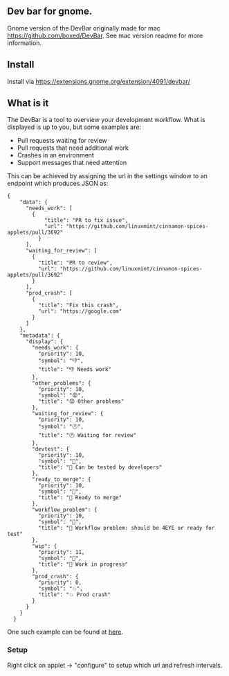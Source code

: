 ## Dev bar for gnome. 

Gnome version of the DevBar originally made for mac https://github.com/boxed/DevBar.
See mac version readme for more information.

## Install

Install via https://extensions.gnome.org/extension/4091/devbar/

## What is it

The DevBar is a tool to overview your development workflow. 
What is displayed is up to you, but some examples are:
 - Pull requests waiting for review
 - Pull requests that need additional work
 - Crashes in an environment
 - Support messages that need attention

This can be achieved by assigning the url in the settings window to an endpoint which produces JSON as:

```
{
    "data": {
      "needs_work": [
        {
            "title": "PR to fix issue",
            "url": "https://github.com/linuxmint/cinnamon-spices-applets/pull/3692"
          }
      ],
      "waiting_for_review": [
        {
          "title": "PR to review",
          "url": "https://github.com/linuxmint/cinnamon-spices-applets/pull/3692"
        }
      ],
      "prod_crash": [
        {
          "title": "Fix this crash",
          "url": "https://google.com"
        }
      ]
    },
    "metadata": {
      "display": {
        "needs_work": {
          "priority": 10,
          "symbol": "👎",
          "title": "👎 Needs work"
        },
        "other_problems": {
          "priority": 10,
          "symbol": "😟",
          "title": "😟 Other problems"
        },
        "waiting_for_review": {
          "priority": 10,
          "symbol": "🕐",
          "title": "🕐 Waiting for review"
        },
        "devtest": {
          "priority": 10,
          "symbol": "🧪",
          "title": "🧪 Can be tested by developers"
        },
        "ready_to_merge": {
          "priority": 10,
          "symbol": "🎉",
          "title": "🎉 Ready to merge"
        },
        "workflow_problem": {
          "priority": 10,
          "symbol": "🤨",
          "title": "🤨 Workflow problem: should be 4EYE or ready for test"
        },
        "wip": {
          "priority": 11,
          "symbol": "🚧",
          "title": "🚧 Work in progress"
        },
        "prod_crash": {
          "priority": 0,
          "symbol": "💥",
          "title": "💥 Prod crash"
        }
      }
    }
  }
```
 One such example can be found at [here](https://raw.githubusercontent.com/ludvigbostrom/DevBarGnome/master/example.json?). 

### Setup
Right click on applet -> "configure" to setup which url and refresh intervals.

